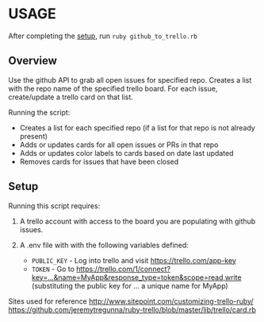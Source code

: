 # USAGE

After completing the [setup](#setup), run `ruby github_to_trello.rb`

## Overview
Use the github API to grab all open issues for specified repo. 
Creates a list with the repo name of the specified trello board.
For each issue, create/update a trello card on that list.

Running the script:
- Creates a list for each specified repo (if a list for that repo is not already present)
- Adds or updates cards for all open issues or PRs in that repo
- Adds or updates color labels to cards based on date last updated
- Removes cards for issues that have been closed 

## Setup
Running this script requires:

1. A trello account with access to the board you are populating with github issues.

2. A .env file with with the following variables
   defined:
   - `PUBLIC_KEY` - Log into trello and visit https://trello.com/app-key
   - `TOKEN` - Go to
     https://trello.com/1/connect?key=...&name=MyApp&response_type=token&scope=read,write 
    (substituting the public key for ... a unique name for MyApp)

Sites used for reference
http://www.sitepoint.com/customizing-trello-ruby/
https://github.com/jeremytregunna/ruby-trello/blob/master/lib/trello/card.rb

